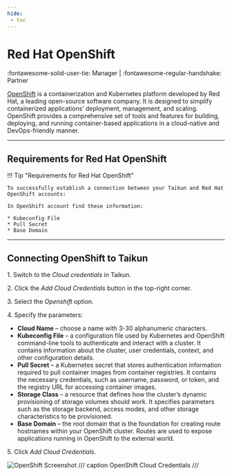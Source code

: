 ```yaml
---
hide:
 - toc
---
```


# **Red Hat OpenShift**
:fontawesome-solid-user-tie: Manager | :fontawesome-regular-handshake: Partner

[OpenShift](https://www.redhat.com/en/technologies/cloud-computing/openshift) is a containerization and Kubernetes platform developed by Red Hat, a leading open-source software company. It is designed to simplify containerized applications’ deployment, management, and scaling. OpenShift provides a comprehensive set of tools and features for building, deploying, and running container-based applications in a cloud-native and DevOps-friendly manner.

---

## **Requirements for Red Hat OpenShift**

!!! Tip "Requirements for Red Hat OpenShift"

	To successfully establish a connection between your Taikun and Red Hat OpenShift accounts:
	
	In OpenShift account find these information:

	* Kubeconfig File 
	* Pull Secret
	* Base Domain
---

## **Connecting OpenShift to Taikun**

1\. Switch to the *Cloud credentials* in Taikun.  

2\. Click the *Add Cloud Credentials* button in the top-right corner.  

3\. Select the *Openshift* option.  

4\. Specify the parameters:  

   - **Cloud Name** – choose a name with 3-30 alphanumeric characters.  
   - **Kubeconfig File** – a configuration file used by Kubernetes and OpenShift command-line tools to authenticate and interact with a cluster. It contains information about the cluster, user credentials, context, and other configuration details.  
   - **Pull Secret** – a Kubernetes secret that stores authentication information required to pull container images from container registries. It contains the necessary credentials, such as username, password, or token, and the registry URL for accessing container images.  
   - **Storage Class** – a resource that defines how the cluster’s dynamic provisioning of storage volumes should work. It specifies parameters such as the storage backend, access modes, and other storage characteristics to be provisioned.  
   - **Base Domain** – the root domain that is the foundation for creating route hostnames within your OpenShift cluster. Routes are used to expose applications running in OpenShift to the external world.  

5\. Click *Add Cloud Credentials*.  

![OpenShift Screenshot](https://rgw.cloudpoint.tcpro.cz/swift/v1/KEY_0efe203c42c0402f9402a570302dc066/new-docs/cloud%20providers/cc_openshift.webp)
/// caption 
OpenShift Cloud Credentials
///

